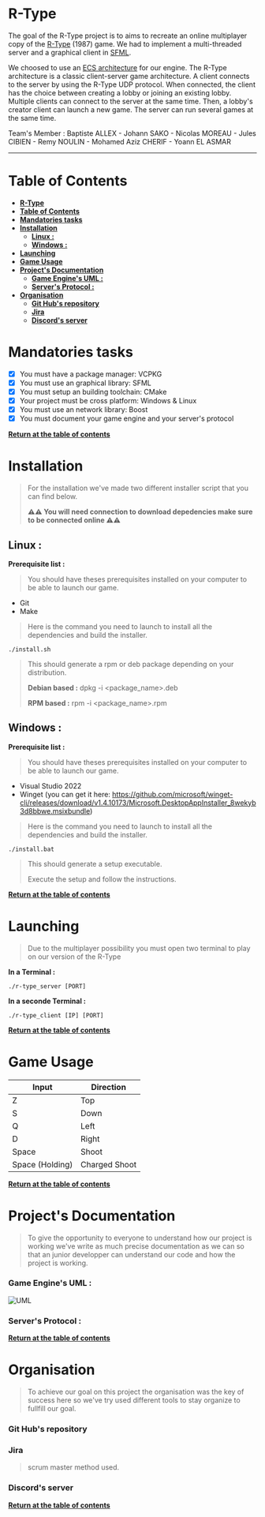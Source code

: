 # **R-Type**

The goal of the R-Type project is to aims to recreate an online multiplayer copy of the [R-Type](https://fr.wikipedia.org/wiki/R-Type) (1987) game. We had to implement a multi-threaded server and a graphical client in [SFML](https://www.sfml-dev.org/).

We choosed to use an [ECS architecture](https://en.wikipedia.org/wiki/Entity%E2%80%93component%E2%80%93system) for our engine. The R-Type architecture is a classic client-server game architecture. A client connects to the server by using the R-Type UDP protocol. When connected, the client has the choice between creating a lobby or joining an existing lobby. Multiple clients can connect to the server at the same time. Then, a lobby's creator client can launch a new game. The server can run several games at the same time.

Team's Member : Baptiste ALLEX - Johann SAKO - Nicolas MOREAU - Jules CIBIEN - Remy NOULIN - Mohamed Aziz CHERIF - Yoann EL ASMAR

***

# **Table of Contents**

- [**R-Type**](#r-type)
- [**Table of Contents**](#table-of-contents)
- [**Mandatories tasks**](#mandatories-tasks)
- [**Installation**](#installation)
  - [**Linux :**](#linux-)
  - [**Windows :**](#windows-)
- [**Launching**](#launching)
- [**Game Usage**](#game-usage)
- [**Project's Documentation**](#projects-documentation)
    - [**Game Engine's UML :**](#game-engines-uml-)
    - [**Server's Protocol :**](#servers-protocol-)
- [**Organisation**](#organisation)
    - [**Git Hub's repository**](#git-hubs-repository)
    - [**Jira**](#jira)
    - [**Discord's server**](#discords-server)

# **Mandatories tasks**

- [X] You must have a package manager: VCPKG
- [X] You must use an graphical library: SFML
- [X] You must setup an building toolchain: CMake
- [X] Your project must be cross platform: Windows & Linux
- [x] You must use an network library: Boost
- [X] You must document your game engine and your server's protocol

[**Return at the table of contents**](#table-of-contents)

# **Installation**
> For the installation we've made two different installer script that you can find below.
>
>**⚠️⚠️ You will need connection to download depedencies make sure to be connected online ⚠️⚠️**

## **Linux :**
**Prerequisite list :**
> You should have theses prerequisites installed on your computer to be able to launch our game.
- Git
- Make
> Here is the command you need to launch to install all the dependencies and build the installer.
```
./install.sh
```
> This should generate a rpm or deb package depending on your distribution.
>
> **Debian based :**
> dpkg -i <package_name>.deb
>
> **RPM based :**
> rpm -i <package_name>.rpm

## **Windows :**
**Prerequisite list :**
> You should have theses prerequisites installed on your computer to be able to launch our game.
- Visual Studio 2022
- Winget (you can get it here: https://github.com/microsoft/winget-cli/releases/download/v1.4.10173/Microsoft.DesktopAppInstaller_8wekyb3d8bbwe.msixbundle)
> Here is the command you need to launch to install all the dependencies and build the installer.
```
./install.bat
```
> This should generate a setup executable.
>
> Execute the setup and follow the instructions.

[**Return at the table of contents**](#table-of-contents)

# **Launching**
>Due to the multiplayer possibility you must open two terminal to play on our version of the R-Type 

**In a Terminal :**
```
./r-type_server [PORT]
```

**In a seconde Terminal :**
```
./r-type_client [IP] [PORT]
```
[**Return at the table of contents**](#table-of-contents)
# **Game Usage**

Input           | Direction    
----------------|--------------
Z               | Top          
S               | Down         
Q               | Left         
D               | Right        
Space           | Shoot        
Space (Holding) | Charged Shoot

[**Return at the table of contents**](#table-of-contents)

# **Project's Documentation**
>To give the opportunity to everyone to understand how our project is working we've write as much precise documentation as we can so that an junior developper can understand our code and how the project is working.

### **Game Engine's UML :**

![UML](https://image.noelshack.com/fichiers/2023/09/7/1678048815-capture-d-ecran-du-2023-03-05-21-28-13.png)

### **Server's Protocol :**
[**Return at the table of contents**](#table-of-contents)
# **Organisation**
>To achieve our goal on this project the organisation was the key of success here so we've try used different tools to stay organize to fullfill our goal.

### **Git Hub's repository**

### **Jira**
>scrum master method used.

### **Discord's server**
[**Return at the table of contents**](#table-of-contents)
